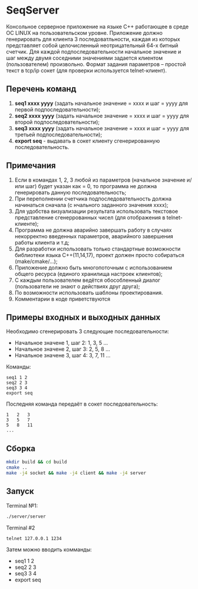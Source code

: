 # SeqServer
 
Консольное серверное приложение на языке С++ работающее в среде ОС LINUX на пользовательском уровне. Приложение должно генерировать для клиента 3 последоватльности, каждая из которых представляет собой целочисленный неотрицательный 64-х битный счетчик. Для каждой подпоследовательности начальное значение и шаг между двумя соседними значениями задается клиентом (пользователем) произвольно.
Формат задания параметров – простой текст в tcp/ip сокет (для проверки используется telnet-клиент).

## Перечень команд
 
1. **seq1 xxxx yyyy**  (задать начальное значение = xxxx и шаг = yyyy для первой подпоследовательности);
1. **seq2 xxxx yyyy**  (задать начальное значение = xxxx и шаг = yyyy для второй подпоследовательности);
1. **seq3 xxxx yyyy**  (задать начальное значение = xxxx и шаг = yyyy для третьей подпоследовательности);
1. **export seq** - выдавать в сокет клиенту сгенерированную последовательность.

## Примечания
 
1. Если в командах 1, 2, 3 любой из параметров (начальное значение и/или шаг) будет указан как = 0, то программа не должна генерировать данную последовательность;
1. При переполнении счетчика подпоследовательность должна начинаться сначала (с нчального заданного значения xxxx);
1. Для удобства визуализации результата использовать текстовое представление сгенеррованных чисел (для отображения в telnet-клиенте);
1. Программа не должна аварийно завершать работу в случаях некорректно введенных параметров, аварийного завершения работы клиента и т.д;
1. Для разработки использовать только стандартные возможности библиотеки языка C++(11,14,17), проект должен просто собираться (make/cmake/...);
1. Приложение должно быть многопоточным с использованием общего ресурса (единого хранилища настроек клиентов);
1. С каждым пользователем ведётся обособленный диалог (пользователи не знают о действиях друг друга);
1. По возможности использовать шаблоны проектирования.
1. Комментарии в коде приветствуются

## Примеры входных и выходных данных
Необходимо сгенерировать 3 следующие последовательности:
* Начальное значене 1, шаг 2: 1, 3, 5 …
* Начальное значене 2, шаг 3: 2, 5, 8 …
* Начальное значене 3, шаг 4: 3, 7, 11 …

Команды:

	seq1 1 2
	seq2 2 3
	seq3 3 4
	export seq

Последняя команда передаёт в сокет последовательность:

	1	2	3
	3	5	7
	5	8	11
	...

## Сборка

  ```bash
  mkdir build && cd build
  cmake ..
  make -j4 socket && make -j4 client && make -j4 server
  ```

## Запуск

Terminal №1: 
```bash
./server/server
```

Terminal #2
```bash 
telnet 127.0.0.1 1234
```
Затем можно вводить комманды:
* seq1 1 2
* seq2 2 3
* seq3 3 4
* export seq